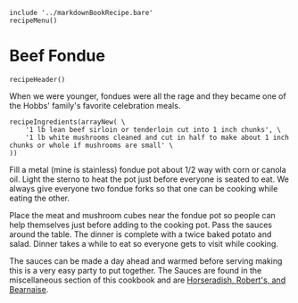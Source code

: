 ~~~ markdown-script
include '../markdownBookRecipe.bare'
recipeMenu()
~~~

# Beef Fondue

~~~ markdown-script
recipeHeader()
~~~

When we were younger, fondues were all the rage and they became one of the Hobbs' family's favorite
celebration meals.

~~~ markdown-script
recipeIngredients(arrayNew( \
    '1 lb lean beef sirloin or tenderloin cut into 1 inch chunks', \
    '1 lb white mushrooms cleaned and cut in half to make about 1 inch chunks or whole if mushrooms are small' \
))
~~~

Fill a metal (mine is stainless) fondue pot about 1/2 way with corn or canola oil. Light the sterno
to heat the pot just before everyone is seated to eat. We always give everyone two fondue forks so
that one can be cooking while eating the other.

Place the meat and mushroom cubes near the fondue pot so people can help themselves just before
adding to the cooking pot. Pass the sauces around the table. The dinner is complete with a twice
baked potato and salad. Dinner takes a while to eat so everyone gets to visit while cooking.

The sauces can be made a day ahead and warmed before serving making this is a very easy party to put
together. The Sauces are found in the miscellaneous section of this cookbook and are
[Horseradish, Robert's, and Bearnaise](#url=HorseradishSauce.md&var.vCategory='Miscellaneous').
